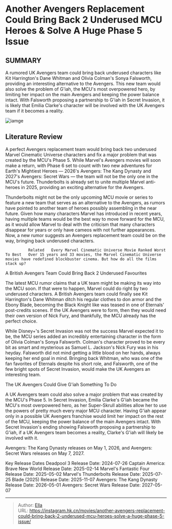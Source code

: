 # Another Avengers Replacement Could Bring Back 2 Underused MCU Heroes &amp; Solve A Huge Phase 5 Issue


## SUMMARY 



  A rumored UK Avengers team could bring back underused characters like Kit Harrington&#39;s Dane Whitman and Olivia Colman&#39;s Sonya Falsworth, providing an interesting alternative to the Avengers.   This new team would also solve the problem of G&#39;iah, the MCU&#39;s most overpowered hero, by limiting her impact on the main Avengers and keeping the power balance intact.   With Falsworth proposing a partnership to G&#39;iah in Secret Invasion, it is likely that Emilia Clarke&#39;s character will be involved with the UK Avengers team if it becomes a reality.  

![iamge](https://static1.srcdn.com/wordpress/wp-content/uploads/wm/2023/12/caprain-america-from-avengers-endgame-s-final-battle-and-dane-whitman-from-eternals-ending.jpg)

## Literature Review



A perfect Avengers replacement team would bring back two underused Marvel Cinematic Universe characters and fix a major problem that was created by the MCU&#39;s Phase 5. While Marvel&#39;s Avengers movies will soon make a return, with Phase 6 set to count with two new adventures for Earth&#39;s Mightiest Heroes — 2026&#39;s Avengers: The Kang Dynasty and 2027&#39;s Avengers: Secret Wars — the team will not be the only one in the MCU&#39;s future. Thunderbolts is already set to unite multiple Marvel anti-heroes in 2025, providing an exciting alternative for the Avengers.




Thunderbolts might not be the only upcoming MCU movie or series to feature a new team that serves as an alternative to the Avengers, as rumors have pointed to another team of heroes possibly assembling in the near future. Given how many characters Marvel has introduced in recent years, having multiple teams would be the best way to move forward for the MCU, as it would allow Marvel to deal with the criticism that many characters disappear for years or only have cameos with not further appearances. Now, a new rumor suggests an Avengers replacement team could be on the way, bringing back underused characters.

              Related   Every Marvel Cinematic Universe Movie Ranked Worst To Best   Over 15 years and 33 movies, the Marvel Cinematic Universe movies have redefined blockbuster cinema. But how do all the films stack up?    


 A British Avengers Team Could Bring Back 2 Underused Favourites 
          




The latest MCU rumor claims that a UK team might be making its way into the MCU soon. If that were to happen, Marvel could do right by two underused characters. A British Avengers team could finally see Kit Harrington&#39;s Dane Whitman ditch his regular clothes to don armor and the Ebony Blade, becoming the Black Knight like was teased in one of Eternals&#39; post-credits scenes. If the UK Avengers were to form, then they would need their own version of Nick Fury, and thankfully, the MCU already has the perfect choice.

While Disney&#43;&#39;s Secret Invasion was not the success Marvel expected it to be, the MCU series added an incredibly entertaining character in the form of Olivia Colman&#39;s Sonya Falsworth. Colman&#39;s character proved to be every bit as smart and mysterious as Samuel L. Jackson&#39;s Nick Fury was in his heyday. Falsworth did not mind getting a little blood on her hands, always keeping her end goal in mind. Bringing back Whitman, who was one of the fan favorites of Eternals despite his short role, and Falsworth, one of the few bright spots of Secret Invasion, would make the UK Avengers an interesting team.






 The UK Avengers Could Give G&#39;iah Something To Do 
          

A UK Avengers team could also solve a major problem that was created by the MCU&#39;s Phase 5. In Secret Invasion, Emilia Clarke&#39;s G&#39;iah became the MCU&#39;s most overpowered hero, as her Super-Skrull abilities allow her to use the powers of pretty much every major MCU character. Having G&#39;iah appear only in a possible UK Avengers franchise would limit her impact on the rest of the MCU, keeping the power balance of the main Avengers intact. With Secret Invasion&#39;s ending showing Falsworth proposing a partnership to G&#39;iah, if a UK Avengers team becomes a reality, Clarke&#39;s G&#39;iah will likely be involved with it.



Avengers: The Kang Dynasty releases on May 1, 2026, and Avengers: Secret Wars releases on May 7, 2027.







  Key Release Dates              Deadpool 3 Release Date: 2024-07-26                    Captain America: Brave New World Release Date: 2025-02-14                   Marvel&#39;s Fantastic Four Release Date: 2025-05-02                   Marvel&#39;s Thunderbolts Release Date: 2025-07-25                   Blade (2025) Release Date: 2025-11-07                   Avengers: The Kang Dynasty  Release Date: 2026-05-01                    Avengers: Secret Wars Release Date: 2027-05-07      

---

> Author: [Ella](https://instagram.hk.cn/)  
> URL: https://instagram.hk.cn/movies/another-avengers-replacement-could-bring-back-2-underused-mcu-heroes-solve-a-huge-phase-5-issue/  

